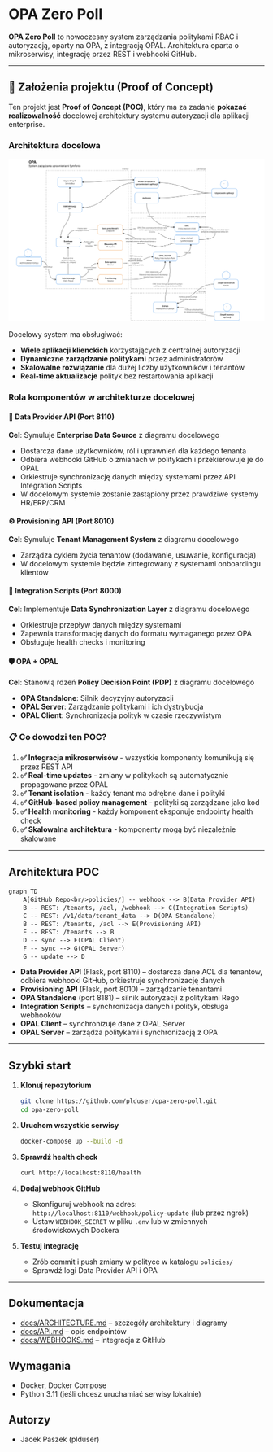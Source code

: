 # OPA Zero Poll

**OPA Zero Poll** to nowoczesny system zarządzania politykami RBAC i autoryzacją, oparty na OPA, z integracją OPAL. Architektura oparta o mikroserwisy, integrację przez REST i webhooki GitHub.

---

## 🎯 Założenia projektu (Proof of Concept)

Ten projekt jest **Proof of Concept (POC)**, który ma za zadanie **pokazać realizowalność** docelowej architektury systemu autoryzacji dla aplikacji enterprise. 

### Architektura docelowa
![Architektura docelowa](docs/architektura-docelowa.png)

Docelowy system ma obsługiwać:
- **Wiele aplikacji klienckich** korzystających z centralnej autoryzacji
- **Dynamiczne zarządzanie politykami** przez administratorów
- **Skalowalne rozwiązanie** dla dużej liczby użytkowników i tenantów
- **Real-time aktualizacje** polityk bez restartowania aplikacji

### Rola komponentów w architekturze docelowej

#### 🏢 **Data Provider API** (Port 8110)
**Cel**: Symuluje **Enterprise Data Source** z diagramu docelowego
- Dostarcza dane użytkowników, ról i uprawnień dla każdego tenanta
- Odbiera webhooki GitHub o zmianach w politykach i przekierowuje je do OPAL
- Orkiestruje synchronizację danych między systemami przez API Integration Scripts
- W docelowym systemie zostanie zastąpiony przez prawdziwe systemy HR/ERP/CRM

#### ⚙️ **Provisioning API** (Port 8010) 
**Cel**: Symuluje **Tenant Management System** z diagramu docelowego
- Zarządza cyklem życia tenantów (dodawanie, usuwanie, konfiguracja)
- W docelowym systemie będzie zintegrowany z systemami onboardingu klientów

#### 🔄 **Integration Scripts** (Port 8000)
**Cel**: Implementuje **Data Synchronization Layer** z diagramu docelowego
- Orkiestruje przepływ danych między systemami
- Zapewnia transformację danych do formatu wymaganego przez OPA
- Obsługuje health checks i monitoring

#### 🛡️ **OPA + OPAL**
**Cel**: Stanowią rdzeń **Policy Decision Point (PDP)** z diagramu docelowego
- **OPA Standalone**: Silnik decyzyjny autoryzacji
- **OPAL Server**: Zarządzanie politykami i ich dystrybucja
- **OPAL Client**: Synchronizacja polityk w czasie rzeczywistym

### 📋 Co dowodzi ten POC?

1. **✅ Integracja mikroserwisów** - wszystkie komponenty komunikują się przez REST API
2. **✅ Real-time updates** - zmiany w politykach są automatycznie propagowane przez OPAL
3. **✅ Tenant isolation** - każdy tenant ma odrębne dane i polityki  
4. **✅ GitHub-based policy management** - polityki są zarządzane jako kod
5. **✅ Health monitoring** - każdy komponent eksponuje endpointy health check
6. **✅ Skalowalna architektura** - komponenty mogą być niezależnie skalowane

---

## Architektura POC

```mermaid
graph TD
    A[GitHub Repo<br/>policies/] -- webhook --> B(Data Provider API)
    B -- REST: /tenants, /acl, /webhook --> C(Integration Scripts)
    C -- REST: /v1/data/tenant_data --> D(OPA Standalone)
    B -- REST: /tenants, /acl --> E(Provisioning API)
    E -- REST: /tenants --> B
    D -- sync --> F(OPAL Client)
    F -- sync --> G(OPAL Server)
    G -- update --> D
```

- **Data Provider API** (Flask, port 8110) – dostarcza dane ACL dla tenantów, odbiera webhooki GitHub, orkiestruje synchronizację danych
- **Provisioning API** (Flask, port 8010) – zarządzanie tenantami
- **OPA Standalone** (port 8181) – silnik autoryzacji z politykami Rego
- **Integration Scripts** – synchronizacja danych i polityk, obsługa webhooków
- **OPAL Client** – synchronizuje dane z OPAL Server
- **OPAL Server** – zarządza politykami i synchronizacją z OPA

---

## Szybki start

1. **Klonuj repozytorium**
   ```sh
   git clone https://github.com/plduser/opa-zero-poll.git
   cd opa-zero-poll
   ```

2. **Uruchom wszystkie serwisy**
   ```sh
   docker-compose up --build -d
   ```

3. **Sprawdź health check**
   ```sh
   curl http://localhost:8110/health
   ```

4. **Dodaj webhook GitHub**
   - Skonfiguruj webhook na adres: `http://localhost:8110/webhook/policy-update` (lub przez ngrok)
   - Ustaw `WEBHOOK_SECRET` w pliku `.env` lub w zmiennych środowiskowych Dockera

5. **Testuj integrację**
   - Zrób commit i push zmiany w polityce w katalogu `policies/`
   - Sprawdź logi Data Provider API i OPA

---

## Dokumentacja

- [docs/ARCHITECTURE.md](docs/ARCHITECTURE.md) – szczegóły architektury i diagramy
- [docs/API.md](docs/API.md) – opis endpointów
- [docs/WEBHOOKS.md](docs/WEBHOOKS.md) – integracja z GitHub

## Wymagania

- Docker, Docker Compose
- Python 3.11 (jeśli chcesz uruchamiać serwisy lokalnie)

## Autorzy

- Jacek Paszek (plduser) 